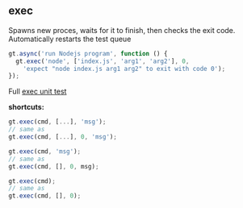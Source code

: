## exec

Spawns new proces, waits for it to finish, then
checks the exit code. Automatically restarts the test queue

```js
gt.async('run Nodejs program', function () {
  gt.exec('node', ['index.js', 'arg1', 'arg2'], 0,
    'expect "node index.js arg1 arg2" to exit with code 0');
});
```

Full [exec unit test](examples/exec/tests.js)

**shortcuts:**

```js
gt.exec(cmd, [...], 'msg');
// same as 
gt.exec(cmd, [...], 0, 'msg');

gt.exec(cmd, 'msg');
// same as
gt.exec(cmd, [], 0, msg);

gt.exec(cmd);
// same as
gt.exec(cmd, [], 0);
```
